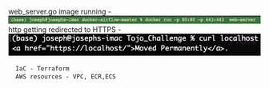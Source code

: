 web_server.go  image running - ![Image Description](web_server.png)
http getting redirected to HTTPS - ![Image Description](http_https_redirect.png)

      IaC - Terraform
      AWS resources - VPC, ECR,ECS
